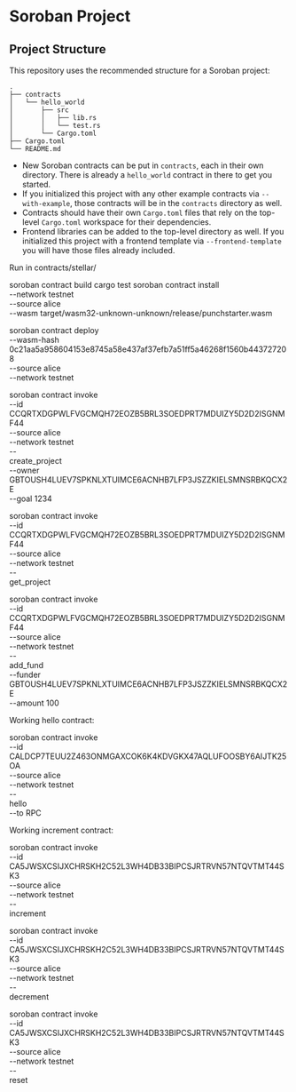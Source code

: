 # Soroban Project

## Project Structure

This repository uses the recommended structure for a Soroban project:
```text
.
├── contracts
│   └── hello_world
│       ├── src
│       │   ├── lib.rs
│       │   └── test.rs
│       └── Cargo.toml
├── Cargo.toml
└── README.md
```

- New Soroban contracts can be put in `contracts`, each in their own directory. There is already a `hello_world` contract in there to get you started.
- If you initialized this project with any other example contracts via `--with-example`, those contracts will be in the `contracts` directory as well.
- Contracts should have their own `Cargo.toml` files that rely on the top-level `Cargo.toml` workspace for their dependencies.
- Frontend libraries can be added to the top-level directory as well. If you initialized this project with a frontend template via `--frontend-template` you will have those files already included.

Run in contracts/stellar/

soroban contract build
cargo test
soroban contract install \
  --network testnet \
  --source alice \
  --wasm target/wasm32-unknown-unknown/release/punchstarter.wasm


soroban contract deploy \
  --wasm-hash 0c21aa5a958604153e8745a58e437af37efb7a51ff5a46268f1560b443727208 \
  --source alice \
  --network testnet


soroban contract invoke \
  --id CCQRTXDGPWLFVGCMQH72EOZB5BRL3SOEDPRT7MDUIZY5D2D2ISGNMF44 \
  --source alice \
  --network testnet \
  -- \
  create_project \
  --owner GBTOUSH4LUEV7SPKNLXTUIMCE6ACNHB7LFP3JSZZKIELSMNSRBKQCX2E \
  --goal 1234

soroban contract invoke \
  --id CCQRTXDGPWLFVGCMQH72EOZB5BRL3SOEDPRT7MDUIZY5D2D2ISGNMF44 \
  --source alice \
  --network testnet \
  -- \
  get_project

soroban contract invoke \
  --id CCQRTXDGPWLFVGCMQH72EOZB5BRL3SOEDPRT7MDUIZY5D2D2ISGNMF44 \
  --source alice \
  --network testnet \
  -- \
  add_fund \
  --funder GBTOUSH4LUEV7SPKNLXTUIMCE6ACNHB7LFP3JSZZKIELSMNSRBKQCX2E \
  --amount 100

Working hello contract:

soroban contract invoke \
  --id CALDCP7TEUU2Z463ONMGAXCOK6K4KDVGKX47AQLUFOOSBY6AIJTK25OA \
  --source alice \
  --network testnet \
  -- \
  hello \
  --to RPC

Working increment contract:

soroban contract invoke \
  --id CA5JWSXCSIJXCHRSKH2C52L3WH4DB33BIPCSJRTRVN57NTQVTMT44SK3 \
  --source alice \
  --network testnet \
  -- \
  increment

soroban contract invoke \
  --id CA5JWSXCSIJXCHRSKH2C52L3WH4DB33BIPCSJRTRVN57NTQVTMT44SK3 \
  --source alice \
  --network testnet \
  -- \
  decrement

soroban contract invoke \
  --id CA5JWSXCSIJXCHRSKH2C52L3WH4DB33BIPCSJRTRVN57NTQVTMT44SK3 \
  --source alice \
  --network testnet \
  -- \
  reset